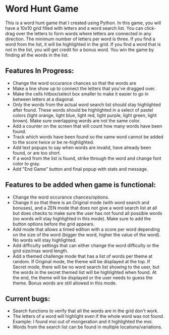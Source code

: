 # Word Hunt Game

This is a word hunt game that I created using Python.
In this game, you will have a 10x10 grid filled with letters and a word search list.
You can click-drag over the letters to form words where letters are connected in any direction.
The minimum number of letters per word is three.
If you find a word from the list, it will be highlighted in the grid.
If you find a word that is not in the list, you will get credit for a bonus word.
You win the game by finding all the words in the list.

## Features In Progress:
- Change the word occurance chances so that the words are
- Make a line show up to connect the letters that you've dragged over.
- Make the cells hitbox/select box smaller to make it easier to go in between letters at a diagonal.
- Only the words from the actual word search list should stay highlighted after found. These words should be highlighted in a select of pastel colors (light orange, light blue, light red, light purple, light green, light brown). Make sure overlapping words are not the same color.
- Add a counter on the screen that will count how many words have been found.
- Track which words have been found so the same word cannot be added to the score twice or be re-highlighted.
- Add text popups to say when words are invalid, have already been found, or are too short.
- If a word from the list is found, strike through the word and change font color to gray.
- Add "End Game" button and final popup with stats and message.

## Features to be added when game is functional:
- Change the word occurance chances/options.
- Change it so that there is an Original mode (with word search and bonuses), and a ZEN mode that does not give a word search list at all but does checks to make sure the user has not found all possible words (no words will stay highlighted in this mode). Make sure to add the button options before the grid appears.
- Add mode that allows a timed edition with a score per word depending on the size of the word (bigger the word, higher the value of the word). No words will stay highlighted.
- Add difficulty settings that can either change the word difficulty or the grid size/max word length.
- Add a themed challenge mode that has a list of words per theme at random. If Original mode, the theme will be displayed at the top. If Secret mode, there will be no word search list showing to the user, but the words in the secret themed list will be highlighted when found. At the end, the theme will be displayed or the user needs to guess the theme. Bonus words are still allowed in this mode. 

## Current bugs:
- Search functions to verify that all the words are in the grid don't work.
- The letters of a word will highlight even if the whole word was not found. 
  Example: I found moi out of morigeration and it highlighted the moi.
- Words from the search list can be found in multiple locations/variations.
